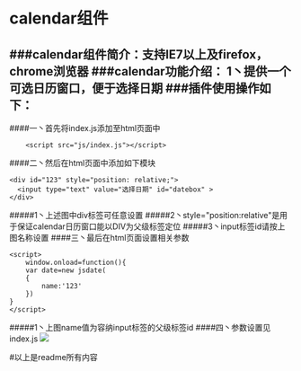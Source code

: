 calendar组件
======
###calendar组件简介：支持IE7以上及firefox，chrome浏览器
###calendar功能介绍： 1丶提供一个可选日历窗口，便于选择日期
###插件使用操作如下：
--------
####一丶首先将index.js添加至html页面中
~~~
    <script src="js/index.js"></script>
~~~
####二丶然后在html页面中添加如下模块
~~~
<div id="123" style="position: relative;">
  <input type="text" value="选择日期" id="datebox" >
</div>
~~~
#####1丶上述图中div标签可任意设置
#####2丶style="position:relative"是用于保证calendar日历窗口能以DIV为父级标签定位
#####3丶input标签id请按上图名称设置
####三丶最后在html页面设置相关参数
~~~
<script>
	window.onload=function(){
	var date=new jsdate(
	{
		name:'123'
	})
}
</script>
~~~
#####1丶上图name值为容纳input标签的父级标签id
####四丶参数设置见index.js
![](https://github.com/lidingkorol/calendar-/raw/master/photo/QQ图片20160802192652.png)

#以上是readme所有内容
